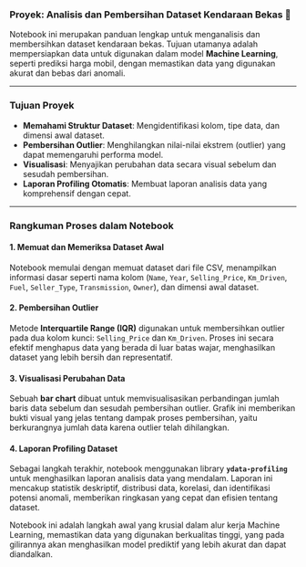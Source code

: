 ### Proyek: Analisis dan Pembersihan Dataset Kendaraan Bekas 🚗

Notebook ini merupakan panduan lengkap untuk menganalisis dan membersihkan dataset kendaraan bekas. Tujuan utamanya adalah mempersiapkan data untuk digunakan dalam model **Machine Learning**, seperti prediksi harga mobil, dengan memastikan data yang digunakan akurat dan bebas dari anomali.

---

### Tujuan Proyek

* **Memahami Struktur Dataset**: Mengidentifikasi kolom, tipe data, dan dimensi awal dataset.
* **Pembersihan Outlier**: Menghilangkan nilai-nilai ekstrem (outlier) yang dapat memengaruhi performa model.
* **Visualisasi**: Menyajikan perubahan data secara visual sebelum dan sesudah pembersihan.
* **Laporan Profiling Otomatis**: Membuat laporan analisis data yang komprehensif dengan cepat.

---

### Rangkuman Proses dalam Notebook

#### 1. Memuat dan Memeriksa Dataset Awal
Notebook memulai dengan memuat dataset dari file CSV, menampilkan informasi dasar seperti nama kolom (`Name`, `Year`, `Selling_Price`, `Km_Driven`, `Fuel`, `Seller_Type`, `Transmission`, `Owner`), dan dimensi awal dataset.

#### 2. Pembersihan Outlier
Metode **Interquartile Range (IQR)** digunakan untuk membersihkan outlier pada dua kolom kunci: `Selling_Price` dan `Km_Driven`. Proses ini secara efektif menghapus data yang berada di luar batas wajar, menghasilkan dataset yang lebih bersih dan representatif.

#### 3. Visualisasi Perubahan Data
Sebuah **bar chart** dibuat untuk memvisualisasikan perbandingan jumlah baris data sebelum dan sesudah pembersihan outlier. Grafik ini memberikan bukti visual yang jelas tentang dampak proses pembersihan, yaitu berkurangnya jumlah data karena outlier telah dihilangkan.

#### 4. Laporan Profiling Dataset
Sebagai langkah terakhir, notebook menggunakan library **`ydata-profiling`** untuk menghasilkan laporan analisis data yang mendalam. Laporan ini mencakup statistik deskriptif, distribusi data, korelasi, dan identifikasi potensi anomali, memberikan ringkasan yang cepat dan efisien tentang dataset.

Notebook ini adalah langkah awal yang krusial dalam alur kerja Machine Learning, memastikan data yang digunakan berkualitas tinggi, yang pada gilirannya akan menghasilkan model prediktif yang lebih akurat dan dapat diandalkan.
